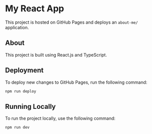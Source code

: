 # My React App

This project is hosted on GitHub Pages and deploys an `about-me/` application.

## About

This project is built using React.js and TypeScript.

## Deployment

To deploy new changes to GitHub Pages, run the following command:

```sh
npm run deploy
```

## Running Locally
To run the project locally, use the following command:

```sh
npm run dev
```
